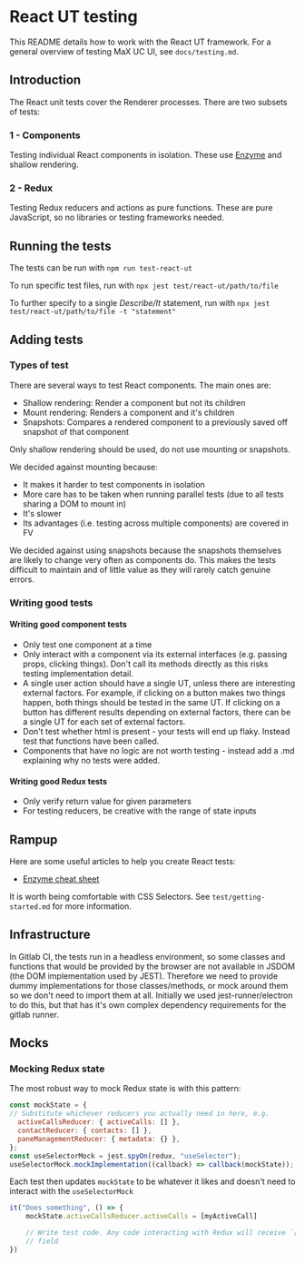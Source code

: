 # React UT testing

This README details how to work with the React UT framework. For a general overview of testing MaX UC UI, see `docs/testing.md`.

## Introduction

The React unit tests cover the Renderer processes. There are two subsets of tests:

### 1 - Components

Testing individual React components in isolation. These use [Enzyme](https://enzymejs.github.io/enzyme/docs/guides/jest.html) and shallow rendering.

### 2 - Redux

Testing Redux reducers and actions as pure functions. These are pure JavaScript, so no libraries or testing frameworks needed.

## Running the tests

The tests can be run with `npm run test-react-ut`

To run specific test files, run with `npx jest test/react-ut/path/to/file`

To further specify to a single *Describe/It* statement, run with `npx jest test/react-ut/path/to/file -t "statement"`

## Adding tests

### Types of test

There are several ways to test React components. The main ones are:

- Shallow rendering: Render a component but not its children
- Mount rendering: Renders a component and it's children
- Snapshots: Compares a rendered component to a previously saved off snapshot of that component

Only shallow rendering should be used, do not use mounting or snapshots.

We decided against mounting because:

- It makes it harder to test components in isolation
- More care has to be taken when running parallel tests (due to all tests sharing a DOM to mount in)
- It's slower
- Its advantages (i.e. testing across multiple components) are covered in FV

We decided against using snapshots because the snapshots themselves are likely to change very often as components do. This makes the tests difficult to maintain and of little value as they will rarely catch genuine errors.

### Writing good tests

#### Writing good component tests

- Only test one component at a time
- Only interact with a component via its external interfaces (e.g. passing props, clicking things). Don't call its methods directly as this risks testing implementation detail.
- A single user action should have a single UT, unless there are interesting external factors. For example, if clicking on a button makes two things happen, both things should be tested in the same UT. If clicking on a button has different results depending on external factors, there can be a single UT for each set of external factors.
- Don't test whether html is present - your tests will end up flaky. Instead test that functions have been called.
- Components that have no logic are not worth testing - instead add a .md explaining why no tests were added.

#### Writing good Redux tests

- Only verify return value for given parameters
- For testing reducers, be creative with the range of state inputs

## Rampup

Here are some useful articles to help you create React tests:

- [Enzyme cheat sheet](https://devhints.io/enzyme)

It is worth being comfortable with CSS Selectors. See `test/getting-started.md` for more information.

## Infrastructure

In Gitlab CI, the tests run in a headless environment, so some classes and functions that would be provided by the browser are not available in JSDOM (the DOM implementation used by JEST).  Therefore we need to provide dummy implementations for those classes/methods, or mock around them so we don't need to import them at all.  Initially we used jest-runner/electron to do this, but that has it's own complex dependency requirements for the gitlab runner.

## Mocks

### Mocking Redux state

The most robust way to mock Redux state is with this pattern:

```javascript
const mockState = {
// Substitute whichever reducers you actually need in here, e.g.
  activeCallsReducer: { activeCalls: [] },
  contactReducer: { contacts: [] },
  paneManagementReducer: { metadata: {} },
};
const useSelectorMock = jest.spyOn(redux, "useSelector");
useSelectorMock.mockImplementation((callback) => callback(mockState));
```

Each test then updates `mockState` to be whatever it likes and doesn't need to interact with the `useSelectorMock`

```javascript
it("Does something", () => {
    mockState.activeCallsReducer.activeCalls = [myActiveCall]

    // Write test code. Any code interacting with Redux will receive `[myActiveCall]` in the `activeCallsReducer`
    // field
})
```
